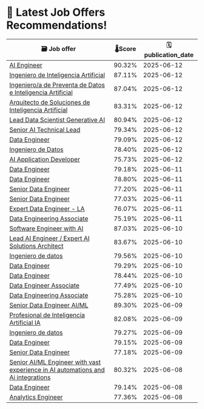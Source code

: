 # 🚀 Latest Job Offers Recommendations!
| 🗃️ **Job offer** | 🌡️**Score** | 🗓️ **publication_date** |
|---|---|---|
| [AI Engineer](https://co.linkedin.com/jobs/view/ai-engineer-at-launchpad-technologies-inc-4234755072) | 90.32% | 2025-06-12 |
| [Ingeniero de Inteligencia Artificial](https://co.linkedin.com/jobs/view/ingeniero-de-inteligencia-artificial-at-adecco-4248186548) | 87.11% | 2025-06-12 |
| [Ingeniero/a de Preventa de Datos e Inteligencia Artificial](https://co.linkedin.com/jobs/view/ingeniero-a-de-preventa-de-datos-e-inteligencia-artificial-at-periferia-it-group-4247795321) | 87.04% | 2025-06-12 |
| [Arquitecto de Soluciones de Inteligencia Artificial](https://co.linkedin.com/jobs/view/arquitecto-de-soluciones-de-inteligencia-artificial-at-keyrus-4234710651) | 83.31% | 2025-06-12 |
| [Lead Data Scientist Generative AI](https://co.linkedin.com/jobs/view/lead-data-scientist-generative-ai-at-softserve-4231930232) | 80.94% | 2025-06-12 |
| [Senior AI Technical Lead](https://co.linkedin.com/jobs/view/senior-ai-technical-lead-at-ciberc-latam-4248134411) | 79.34% | 2025-06-12 |
| [Data Engineer](https://co.linkedin.com/jobs/view/data-engineer-at-launchpad-technologies-inc-4234471032) | 79.09% | 2025-06-12 |
| [Ingeniero de Datos](https://co.linkedin.com/jobs/view/ingeniero-de-datos-at-gft-technologies-4250047263) | 78.40% | 2025-06-12 |
| [AI Application Developer](https://co.linkedin.com/jobs/view/ai-application-developer-at-booth-partners-4250047229) | 75.73% | 2025-06-12 |
| [Data Engineer](https://co.linkedin.com/jobs/view/data-engineer-at-neostella-4231880909) | 79.18% | 2025-06-11 |
| [Data Engineer](https://co.linkedin.com/jobs/view/data-engineer-at-kpler-4232207110) | 78.80% | 2025-06-11 |
| [Senior Data Engineer](https://co.linkedin.com/jobs/view/senior-data-engineer-at-lean-tech-4246345972) | 77.20% | 2025-06-11 |
| [Senior Data Engineer](https://co.linkedin.com/jobs/view/senior-data-engineer-at-xebia-4249081446) | 77.03% | 2025-06-11 |
| [Expert Data Engineer - LA](https://co.linkedin.com/jobs/view/expert-data-engineer-la-at-gorilla-logic-4233862590) | 76.07% | 2025-06-11 |
| [Data Engineering Associate](https://co.linkedin.com/jobs/view/data-engineering-associate-at-scotiabank-4231607156) | 75.19% | 2025-06-11 |
| [Software Engineer with AI](https://co.linkedin.com/jobs/view/software-engineer-with-ai-at-tech-first-4246273209) | 87.03% | 2025-06-10 |
| [Lead AI Engineer / Expert AI Solutions Architect](https://co.linkedin.com/jobs/view/lead-ai-engineer-expert-ai-solutions-architect-at-gorilla-logic-4233166940) | 83.67% | 2025-06-10 |
| [Ingeniero de datos](https://co.linkedin.com/jobs/view/ingeniero-de-datos-at-pragma-4246267966) | 79.56% | 2025-06-10 |
| [Data Engineer](https://co.linkedin.com/jobs/view/data-engineer-at-ipg-mediabrands-4248330319) | 79.29% | 2025-06-10 |
| [Data Engineer](https://co.linkedin.com/jobs/view/data-engineer-at-vortech-pci-group-4248070223) | 78.44% | 2025-06-10 |
| [Data Engineer Associate](https://co.linkedin.com/jobs/view/data-engineer-associate-at-scotiabank-4231284339) | 77.49% | 2025-06-10 |
| [Data Engineering Associate](https://co.linkedin.com/jobs/view/data-engineering-associate-at-scotiabank-4217550878) | 75.28% | 2025-06-10 |
| [Senior Data Engineer AI/ML](https://co.linkedin.com/jobs/view/senior-data-engineer-ai-ml-at-intellias-4247550702) | 89.30% | 2025-06-09 |
| [Profesional de Inteligencia Artificial IA](https://co.linkedin.com/jobs/view/profesional-de-inteligencia-artificial-ia-at-scala-learning-latam-4247536908) | 82.08% | 2025-06-09 |
| [Ingeniero de datos](https://co.linkedin.com/jobs/view/ingeniero-de-datos-at-gft-technologies-4245104579) | 79.27% | 2025-06-09 |
| [Data Engineer](https://co.linkedin.com/jobs/view/data-engineer-at-launchpad-technologies-inc-4247288927) | 79.15% | 2025-06-09 |
| [Senior Data Engineer](https://co.linkedin.com/jobs/view/senior-data-engineer-at-source-meridian-4245145629) | 77.18% | 2025-06-09 |
| [Senior AI/ML Engineer with vast experience in AI automations and Ai integrations](https://co.linkedin.com/jobs/view/senior-ai-ml-engineer-with-vast-experience-in-ai-automations-and-ai-integrations-at-the-grand-lion-capital-4246684363) | 80.32% | 2025-06-08 |
| [Data Engineer](https://co.linkedin.com/jobs/view/data-engineer-at-%E2%9A%A1-goodunited-%E2%9A%A1-4246960726) | 79.14% | 2025-06-08 |
| [Analytics Engineer](https://co.linkedin.com/jobs/view/analytics-engineer-at-addi-4199611915) | 77.36% | 2025-06-08 |
